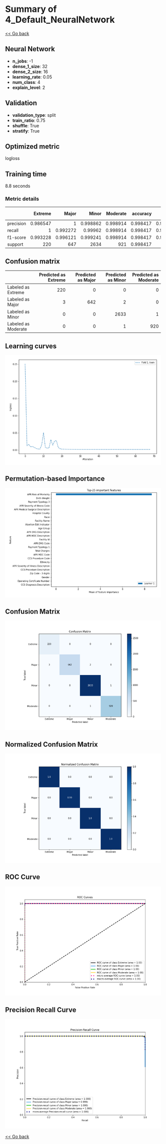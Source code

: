 # Summary of 4_Default_NeuralNetwork

[<< Go back](../README.md)


## Neural Network
- **n_jobs**: -1
- **dense_1_size**: 32
- **dense_2_size**: 16
- **learning_rate**: 0.05
- **num_class**: 4
- **explain_level**: 2

## Validation
 - **validation_type**: split
 - **train_ratio**: 0.75
 - **shuffle**: True
 - **stratify**: True

## Optimized metric
logloss

## Training time

8.8 seconds

### Metric details
|           |    Extreme |      Major |       Minor |   Moderate |   accuracy |   macro avg |   weighted avg |    logloss |
|:----------|-----------:|-----------:|------------:|-----------:|-----------:|------------:|---------------:|-----------:|
| precision |   0.986547 |   1        |    0.998862 |   0.998914 |   0.998417 |    0.996081 |       0.998427 | 0.00871767 |
| recall    |   1        |   0.992272 |    0.99962  |   0.998914 |   0.998417 |    0.997702 |       0.998417 | 0.00871767 |
| f1-score  |   0.993228 |   0.996121 |    0.999241 |   0.998914 |   0.998417 |    0.996876 |       0.998417 | 0.00871767 |
| support   | 220        | 647        | 2634        | 921        |   0.998417 | 4422        |    4422        | 0.00871767 |


## Confusion matrix
|                     |   Predicted as Extreme |   Predicted as Major |   Predicted as Minor |   Predicted as Moderate |
|:--------------------|-----------------------:|---------------------:|---------------------:|------------------------:|
| Labeled as Extreme  |                    220 |                    0 |                    0 |                       0 |
| Labeled as Major    |                      3 |                  642 |                    2 |                       0 |
| Labeled as Minor    |                      0 |                    0 |                 2633 |                       1 |
| Labeled as Moderate |                      0 |                    0 |                    1 |                     920 |

## Learning curves
![Learning curves](learning_curves.png)

## Permutation-based Importance
![Permutation-based Importance](permutation_importance.png)
## Confusion Matrix

![Confusion Matrix](confusion_matrix.png)


## Normalized Confusion Matrix

![Normalized Confusion Matrix](confusion_matrix_normalized.png)


## ROC Curve

![ROC Curve](roc_curve.png)


## Precision Recall Curve

![Precision Recall Curve](precision_recall_curve.png)



[<< Go back](../README.md)

